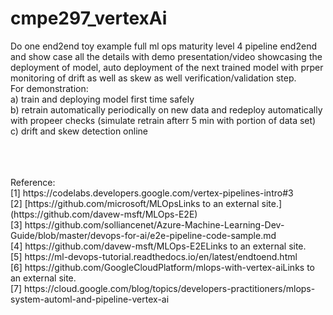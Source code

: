 # cmpe297_vertexAi
Do one end2end toy example full ml ops maturity level 4 pipeline end2end and show case all the details with demo presentation/video showcasing the deployment of model, auto deployment of the next trained model with prper monitoring of drift as well as skew as well verification/validation step.
</br>
For demonstration: </br>
a) train and deploying model first time safely </br>
b) retrain automatically periodically on new data and redeploy automatically with propeer checks  (simulate retrain afterr 5 min with portion of data set) </br>
c) drift and skew detection online </br>


</br>
</br>
</br>
Reference: </br>
[1] https://codelabs.developers.google.com/vertex-pipelines-intro#3 </br>
[2] [https://github.com/microsoft/MLOpsLinks to an external site.](https://github.com/davew-msft/MLOps-E2E) </br>
[3] https://github.com/solliancenet/Azure-Machine-Learning-Dev-Guide/blob/master/devops-for-ai/e2e-pipeline-code-sample.md </br>
[4] https://github.com/davew-msft/MLOps-E2ELinks to an external site. </br>
[5] https://ml-devops-tutorial.readthedocs.io/en/latest/endtoend.html </br>
[6] https://github.com/GoogleCloudPlatform/mlops-with-vertex-aiLinks to an external site. </br>
[7] https://cloud.google.com/blog/topics/developers-practitioners/mlops-system-automl-and-pipeline-vertex-ai </br>


